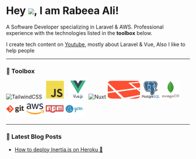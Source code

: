 # Hey <img src="https://raw.githubusercontent.com/MartinHeinz/MartinHeinz/master/wave.gif" width="30px">, I am Rabeea Ali!

A Software Developer specializing in Laravel & AWS. Professional experience with the technologies listed in the **toolbox** below.

I create tech content on [Youtube](https://www.youtube.com/channel/UChb2cSeIdDohVjS3GHCRMmQ), mostly about Laravel & Vue, Also I like to help people

---

### 🧰 Toolbox


<img src="https://cdn.worldvectorlogo.com/logos/tailwindcss.svg" alt="TailwindCSS" width="50" height="50"/><img src="https://github.com/devicons/devicon/blob/master/icons/javascript/javascript-original.svg" alt="JavaScript" style="margin-left: 10px;margin-right: 10px;" width="50" height="50"/> 
<img src="https://github.com/devicons/devicon/blob/master/icons/vuejs/vuejs-original-wordmark.svg" alt="VueJS" width="50" height="50"/> 
<img src="https://nuxtjs.org/logos/nuxtjs-typo.svg" alt="Nuxt" width="90" height="50"/> 
<img src="https://github.com/devicons/devicon/blob/master/icons/laravel/laravel-plain.svg" alt="Laravel" width="90" height="50"/> 
<img src="https://github.com/devicons/devicon/blob/master/icons/postgresql/postgresql-original-wordmark.svg" alt="PostgreSQL" width="50" height="50"/>
<img src="https://github.com/devicons/devicon/blob/master/icons/mongodb/mongodb-original-wordmark.svg" alt="MongoDB" width="50" height="50"/>
<img src="https://github.com/devicons/devicon/blob/master/icons/git/git-original-wordmark.svg" alt="Git" width="50" height="50"/>
<img src="https://github.com/devicons/devicon/blob/master/icons/amazonwebservices/amazonwebservices-original-wordmark.svg" alt="AWS" width="50" height="50"/>
<img src="https://github.com/devicons/devicon/blob/master/icons/npm/npm-original-wordmark.svg" alt="npm" width="50" height="50"/> <img src="https://github.com/devicons/devicon/blob/master/icons/yarn/yarn-original-wordmark.svg" alt="yarn" width="50" height="50"/> 

---

### 📕 Latest Blog Posts

- [How to deploy Inertia.js on Heroku 🚀 ](https://dev.to/rabeeaali/how-to-deploy-inertia-js-to-heroku-2cdn)
